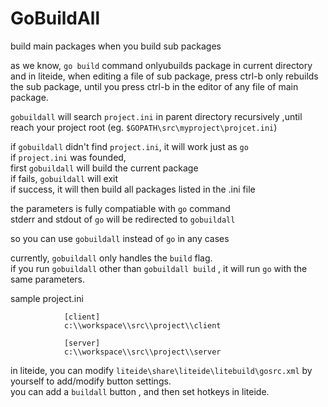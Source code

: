 GoBuildAll
==========

build main packages when you build sub packages


as we know, `go build` command onlyubuilds package in current directory 
and in liteide, when editing a file of sub package, press ctrl-b only rebuilds the sub package, until you press ctrl-b in the editor of any file of main package.

 `gobuildall`  will search  `project.ini` in parent directory recursively ,until reach your project root (eg. `$GOPATH\src\myproject\projcet.ini`)  
 
if  `gobuildall`  didn't find `project.ini`, it will work just as `go`  
if `project.ini` was founded,  
first `gobuildall` will build the current package  
if fails, `gobuildall` will exit  
if success, it will then build all packages listed in the .ini file    


the parameters is fully compatiable with `go` command  
stderr and stdout of `go` will be redirected to `gobuildall` 

so you can use `gobuildall` instead of `go` in  any cases  

currently, `gobuildall` only handles the `build` flag.  
if you run `gobuildall` other than `gobuildall build` , it will run `go` with the same parameters.  
 

sample project.ini

				[client]
				c:\\workspace\\src\\project\\client
				
				[server]
				c:\\workspace\\src\\project\\server
				
				
in liteide, you can modify `liteide\share\liteide\litebuild\gosrc.xml` by yourself to add/modify button settings.  
you can add a `buildall` button , and then set hotkeys in liteide.
